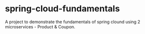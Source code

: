 # spring-cloud-fundamentals
A project to demonstrate the fundamentals of spring clound using 2 microservices - Product &amp; Coupon. 

